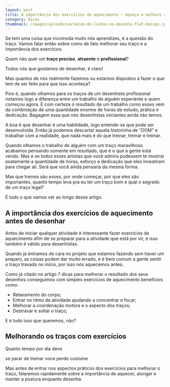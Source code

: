 ```yaml
---
layout: post
title: A importância dos exercícios de aquecimento – Aqueça e melhore o traço
category: Dicas
thumbnail: /images/uploads/variacao-de-linhas-no-desenho-flat-design.jpg
---
```

Se tem uma coisa que incomoda muito nós aprendizes, é a questão do traço. Vamos falar então sobre como de fato melhorar seu traço e a importância dos exercícios.

Quem não quer um **traço preciso**, **atraente** e **profissional**?

Todos nós que gostamos de desenhar, é claro!

Mas quantos de nós realmente fazemos ou estamos dispostos a fazer o que tem de ser feito para que isso aconteça? 

Pois é, quando olhamos para os traços de um desenhista profissional notamos logo a diferença entre um trabalho de alguém experiente e quem começou agora. E com certeza o resultado de um trabalho como esses vem da combinação de uma quantidade enorme de horas de estudo, prática e dedicação.  Bagagem essa que nós desenhistas iniciantes ainda não temos.

A boa é que desenhar é uma habilidade, logo entende-se que pode ser desenvolvida. Então já podemos descartar aquela historinha de "DOM" e trabalhar com a realidade, que nada mais é do que treinar, treinar e treinar.

Quando olhamos o trabalho de alguém com um traço maravilhoso acabamos pensando somente em resultado, que é o que a gente está vendo. Mas e se todos esses artistas que você admira pudessem te mostrar exatamente a quantidade de horas, esforço e dedicação que eles investiram para chegar ali. Será que você ainda pensaria da mesma forma.

Mas que treinos são esses, por onde começar, por que eles são importantes, quanto tempo leva pra eu ter um traço bom e qual o segredo de um traço legal?

É tudo o que vamos ver ao longo desse artigo.

## A importância dos exercícios de aquecimento antes de desenhar

Antes de iniciar qualquer atividade é interessante fazer exercícios de aquecimento afim de se preparar para a atividade que está por vir, e isso também é válido para desenhistas.

Quando já entramos de cara no projeto que estamos fazendo sem haver um preparo, as coisas podem dar muito errado, e é bem comum a gente sentir o traço travado no início, por isso nós aquecemos antes.

Como já citado no artigo 7 dicas para melhorar o resultado dos seus desenhos conseguimos com simples exercícios de aquecimento benefícios como: 

* Relaxamento do corpo;
* Entrar no ritmo da atividade ajudando a concentrar e focar;
* Melhorar a coordenação motora e o aspecto dos traços;
* Destravar e soltar o traço;

 E é tudo isso que queremos, não?



## Melhorando os traços com exercícios

Quanto tempo por dia devo













se parar de treinar voce perde costume

Mas antes de entrar nos aspectos práticos dos exercícios para melhorar o traço, falaremos rapidamente sobre a importância de aquecer, alongar e manter a postura enquanto desenha.

##
